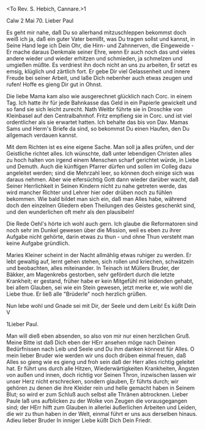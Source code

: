 <To Rev. S. Hebich, Cannare.>1

 Calw 2 Mai 70.
Lieber Paul

Es geht mir nahe, daß Du so allerhand mitzuschleppen bekommst doch weiß ich ja, daß ein guter Vater bemißt, was Du tragen sollst und kannst, in Seine Hand lege ich Dein Ohr, die Hirn- und Zahnnerven, die Eingeweide - Er mache daraus Denkmale seiner Ehre, wenn Er auch noch das und vieles andere wieder und wieder erhitzen und schmieden, ja schmelzen und umgießen müßte. Es verdriest ihn doch nicht an uns zu arbeiten, Er setzt es emsig, klüglich und zärtlich fort. Er gebe Dir viel Gelassenheit und innere Freude bei seiner Arbeit, und laße Dich nebenher auch etwas zeugen und rufen! Hoffe es gieng Dir gut in Ohnst.

Die liebe Mama kam also wie ausgerechnet glücklich nach Corc. in einem Tag. Ich hatte ihr für jede Bahnkasse das Geld in ein Papierle gewickelt und so fand sie sich leicht zurecht. Nath Weitbr führte sie in Droschke von Kleinbasel auf den Centralbahnhof. Fritz empfieng sie in Corc. und ist viel ordentlicher als sie erwartet hatten. Ich behalte das bis von Dav. Mamas Sams und Herm's Briefe da sind, so bekommst Du einen Haufen, den Du allgemach verdauen kannst.

Mit dem Richten ist es eine eigene Sache. Man soll ja alles prüfen, und der Geistliche richtet alles. Ich wünschte, daß unter lebendigen Christen alles zu hoch halten von irgend einem Menschen scharf gerichtet würde, in Liebe und Demuth. Auch die künftigen Pfarrer dürfen und sollen im Colleg dazu angeleitet werden; sind die Mehrzahl leer, so können doch einige sich was daraus nehmen. Aber wie eifersüchtig Gott dann wieder darüber wacht, daß Seiner Herrlichkeit in Seinen Kindern nicht zu nahe getreten werde, das wird mancher Richter und Lehrer hier oder drüben noch zu fühlen bekommen. Wie bald bildet man sich ein, daß man Alles habe, während doch den einzelnen Gliedern eben Theilungen des Geistes geschenkt sind, und den wunderlichen oft mehr als den plausibeln!

Die Rede Oehl's hörte ich wohl auch gern. Ich glaube die Reformatoren sind noch sehr im Dunkel gewesen über die Mission, weil es eben zu ihrer Aufgabe nicht gehörte, darin etwas zu thun - und ohne Thun versteht man keine Aufgabe gründlich.

Maries Kleiner scheint in der Nacht allmählig etwas ruhiger zu werden. Er lebt gewaltig auf, lernt gehen stehen, sich rollen und kriechen, schwätzeln und beobachten, alles miteinander. In Teinach ist Müllers Bruder, der Bäkker, am Magenkrebs gestorben, sehr gefördert durch die letzte Krankheit; er gestand, früher habe er kein Mitgefühl mit leidenden gehabt, bei allem Glauben, sei wie ein Stein gewesen, jetzt merke er, wie wohl die Liebe thue. Er ließ alle "Brüderle" noch herzlich grüßen.

Nun lebe wohl und Gnade sei mit Dir, der Seele und dem Leib! 
 Es küßt
 Dein V



1Lieber Paul.

Man will dieß eben absenden, so also von mir nur einen herzlichen Gruß. Meine Bitte ist daß Dich eben der HErr ansehen möge nach Deinen Bedürfnissen nach Leib und Seele und Du ihm danken könnest für Alles. 
O mein lieber Bruder wie werden wir uns doch drüben einmal freuen, daß Alles so gieng wie es gieng und froh sein daß der Herr alles richtig geleitet hat. Er führt uns durch alle Hitzen, Wiederwärtigkeiten Krankheiten, Ängsten von außen und innen, doch richtig vor Seinen Thron, inzwischen lassen wir unser Herz nicht erschrecken, sondern glauben, Er führts durch; wir gehören zu denen die ihre Kleider rein und helle gemacht haben in Seinem Blut; so wird er zum Schluß auch selbst alle Thränen abtrocknen. Lieber Paule laß uns aufblicken zu der Wolke von Zeugen die vorausgegangen sind; der HErr hilft zum Glauben in allerlei äußerlichen Arbeiten und Leiden, die wir zu thun haben in der Welt, einmal führt er uns aus derselben hinaus. 
Adieu lieber Bruder In inniger Liebe küßt Dich
 Dein Friedr.
